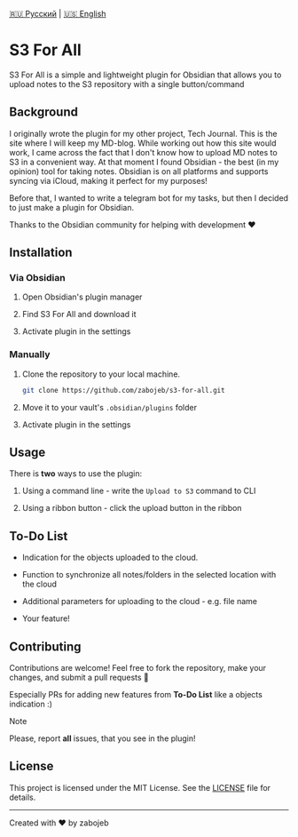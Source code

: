 [🇷🇺 Русский](README.ru.md) | [🇺🇸 English](README.md)

# S3 For All

S3 For All is a simple and lightweight plugin for Obsidian that allows you to upload notes to the S3 repository with a single button/command

## Background

I originally wrote the plugin for my other project, Tech Journal. This is the site where I will keep my MD-blog. While working out how this site would work, I came across the fact that I don't know how to upload MD notes to S3 in a convenient way. At that moment I found Obsidian - the best (in my opinion) tool for taking notes. Obsidian is on all platforms and supports syncing via iCloud, making it perfect for my purposes!

Before that, I wanted to write a telegram bot for my tasks, but then I decided to just make a plugin for Obsidian.

Thanks to the Obsidian community for helping with development ❤️

## Installation

### Via Obsidian
1. Open Obsidian's plugin manager

2. Find S3 For All and download it

3. Activate plugin in the settings

### Manually

1. Clone the repository to your local machine.
   ```bash
   git clone https://github.com/zabojeb/s3-for-all.git
   ```

2. Move it to your vault's `.obsidian/plugins` folder

3. Activate plugin in the settings

## Usage

There is **two** ways to use the plugin:

1. Using a command line - write the `Upload to S3` command to CLI

2. Using a ribbon button - click the upload button in the ribbon

## To-Do List

- Indication for the objects uploaded to the cloud.
   
- Function to synchronize all notes/folders in the selected location with the cloud
   
- Additional parameters for uploading to the cloud - e.g. file name
   
- Your feature!

## Contributing

Contributions are welcome! Feel free to fork the repository, make your changes, and submit a pull requests 🤗

Especially PRs for adding new features from **To-Do List** like a objects indication  :)

> [!Note]
> Please, report **all** issues, that you see in the plugin!

## License

This project is licensed under the MIT License. See the [LICENSE](LICENSE) file for details.

---

Created with ❤️ by zabojeb

